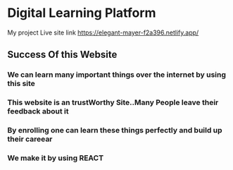 # Digital Learning Platform
My project Live site link https://elegant-mayer-f2a396.netlify.app/

## Success Of this Website



### We can learn many important things over the internet by using this site

### This website is an trustWorthy Site..Many People leave their feedback about it

### By enrolling one can learn these things perfectly and build up their careear 

### We make it by using REACT

